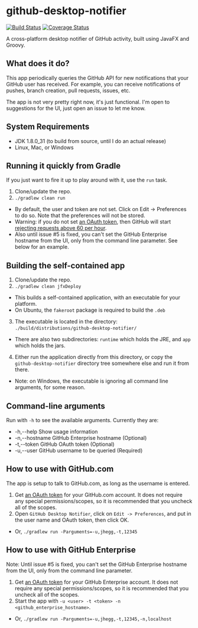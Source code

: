 # github-desktop-notifier

[![Build Status](https://travis-ci.org/jhegg/github-desktop-notifier.svg)](https://travis-ci.org/jhegg/github-desktop-notifier)
[![Coverage Status](https://coveralls.io/repos/jhegg/github-desktop-notifier/badge.svg)](https://coveralls.io/r/jhegg/github-desktop-notifier)

A cross-platform desktop notifier of GitHub activity, built using JavaFX and Groovy.

## What does it do?

This app periodically queries the GitHub API for new notifications that your GitHub user has received. For example, you can receive notifications of pushes, branch creation, pull requests, issues, etc.

The app is not very pretty right now, it's just functional. I'm open to suggestions for the UI, just open an issue to let me know.

## System Requirements

* JDK 1.8.0_31 (to build from source, until I do an actual release)
* Linux, Mac, or Windows

## Running it quickly from Gradle

If you just want to fire it up to play around with it, use the `run` task.

1. Clone/update the repo.
2. `./gradlew clean run`
  * By default, the user and token are not set. Click on Edit -> Preferences to do so. Note that the preferences will not be stored.
  * Warning: if you do not set [an OAuth token](https://help.github.com/articles/creating-an-access-token-for-command-line-use/), then GitHub will start [rejecting requests above 60 per hour](https://developer.github.com/v3/#rate-limiting).
  * Also until issue #5 is fixed, you can't set the GitHub Enterprise hostname from the UI, only from the command line parameter. See below for an example.

## Building the self-contained app

1. Clone/update the repo.
2. `./gradlew clean jfxDeploy`
  * This builds a self-contained application, with an executable for your platform.
  * On Ubuntu, the `fakeroot` package is required to build the `.deb`
3. The executable is located in the directory: `./build/distributions/github-desktop-notifier/`
  * There are also two subdirectories: `runtime` which holds the JRE, and `app` which holds the jars.
4. Either run the application directly from this directory, or copy the `github-desktop-notifier` directory tree somewhere else and run it from there.
  * Note: on Windows, the executable is ignoring all command line arguments, for some reason.

## Command-line arguments

Run with `-h` to see the available arguments. Currently they are:
* -h,--help             Show usage information
* -n,--hostname <arg>   GitHub Enterprise hostname (Optional)
* -t,--token <arg>      GitHub OAuth token (Optional)
* -u,--user <arg>       GitHub username to be queried (Required)

## How to use with GitHub.com

The app is setup to talk to GitHub.com, as long as the username is entered.

1. Get [an OAuth token](https://help.github.com/articles/creating-an-access-token-for-command-line-use/) for your GitHub.com account. It does not require any special permissions/scopes, so it is recommended that you uncheck all of the scopes.
2. Open `GitHub Desktop Notifier`, click on `Edit -> Preferences`, and put in the user name and OAuth token, then click OK.
  * Or, `./gradlew run -Parguments=-u,jhegg,-t,12345`

## How to use with GitHub Enterprise

Note: Until issue #5 is fixed, you can't set the GitHub Enterprise hostname from the UI, only from the command line parameter.

1. Get [an OAuth token](https://help.github.com/articles/creating-an-access-token-for-command-line-use/) for your GitHub Enterprise account. It does not require any special permissions/scopes, so it is recommended that you uncheck all of the scopes.
2. Start the app with `-u <user> -t <token> -n <github_enterprise_hostname>`.
  * Or, `./gradlew run -Parguments=-u,jhegg,-t,12345,-n,localhost`
